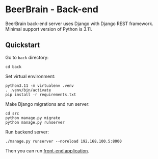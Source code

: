 # BeerBrain - Back-end

BeerBrain back-end server uses Django with Django REST framework.
Minimal support version of Python is 3.11.

## Quickstart

Go to `back` directory:

```shell
cd back
```

Set virtual environment:

```shell
python3.11 -m virtualenv .venv
. .venv/bin/activate
pip install -r requirements.txt
```

Make Django migrations and run server:

```shell
cd src
python manage.py migrate
python manage.py runserver
```

Run backend server:

```shell
./manage.py runserver --noreload 192.168.100.5:8000
```

Then you can run [front-end application](../front/).
